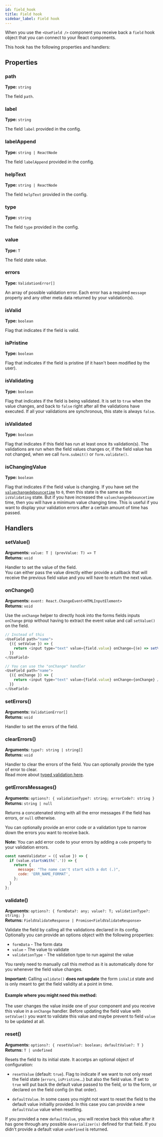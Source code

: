 ```yaml
---
id: field_hook
title: Field hook
sidebar_label: Field hook
---
```


When you use the  `<UseField />` component you receive back a `field` hook object that you can connect to your React components.  

This hook has the following properties and handlers:

## Properties

### path

**Type:** `string`

The field `path`.

### label

**Type:** `string`

The field `label` provided in the config.

### labelAppend

**Type:** `string | ReactNode`

The field `labelAppend` provided in the config.

### helpText

**Type:** `string | ReactNode`

The field `helpText` provided in the config.

### type

**Type:** `string`

The field `type` provided in the config.

### value

**Type:** `T`

The field state value.

### errors

**Type:** `ValidationError[]`

An array of possible validation error. Each error has a required `message` property and any other meta data returned by your validation(s).

### isValid

**Type:** `boolean`

Flag that indicates if the field is valid.

### isPristine

**Type:** `boolean`

Flag that indicates if the field is pristine (if it hasn't been modified by the user).

### isValidating

**Type:** `boolean`

Flag that indicates if the field is being validated. It is set to `true` when the value changes, and back to `false` right after all the validations have executed.  If all your validations are synchronous, this state is always `false`.

### isValidated

**Type:** `boolean`

Flag that indicates if this field has run at least once its validation(s). The validations are run when the field values changes or, if the field value has not changed, when we call `form.submit()` or `form.validate()`.

### isChangingValue

**Type:** `boolean`

Flag that indicates if the field value is changing. If you have set the [`valuechangedebouncetime`](use_field.md#valuechangedebouncetime) to `0`, then this state is the same as the `isValidating` state. But if you have increased the `valuechangedebouncetime` time, then you will have a minimum value changing time. This is useful if you want to display your validation errors after a certain amount of time has passed.

## Handlers

### setValue()

**Arguments:** `value: T | (prevValue: T) => T`  
**Returns:** `void`

Handler to set the value of the field.  
You can either pass the value directly either provide a callback that will receive the previous field value and you will have to return the next value.

### onChange()

**Arguments:** `event: React.ChangeEvent<HTMLInputElement>`  
**Returns:** `void`

Use the `onChange` helper to directly hook into the forms fields inputs `onChange` prop without having to extract the event value and call `setValue()` on the field.

```js
// Instead of this
<UseField path="name">
  {({ setValue }) => {
    return <input type="text" value={field.value} onChange={(e) => setValue(e.target.value)} />
  }}
</UseField>

// You can use the "onChange" handler
<UseField path="name">
  {({ onChange }) => {
    return <input type="text" value={field.value} onChange={onChange} />
  }}
</UseField>
```

### setErrors()

**Arguments:** `ValidationError[]`  
**Returns:** `void`

Handler to set the errors of the field.

### clearErrors()

**Arguments:** `type?: string | string[]`  
**Returns:** `void`

Handler to clear the errors of the field. You can optionally provide the type of error to clear.  
Read more about [typed validation here](../examples/validation.md#typed-validation).

### getErrorsMessages()

**Arguments:** `options?: { validationType?: string; errorCode?: string }`  
**Returns:** `string | null`

Returns a concatenated string with all the error messages if the field has errors, or `null` otherwise.

You can optionally provide an error code or a validation type to narrow down the errors you want to receive back.  

**Note:** You can add error code to your errors by adding a `code` property to your validation errors.

```js
const nameValidator = ({ value }) => {
  if (value.startsWith('.')) => {
    return {
      message: "The name can't start with a dot (.)",
      code: 'ERR_NAME_FORMAT',
    };
  }
};
```

### validate()

**Arguments:** `options?: { formData?: any; value?: T; validationType?: string; }`  
**Returns:** `FieldValidateResponse | Promise<FieldValidateResponse>`

Validate the field by calling all the validations declared in its config.  Optionally you can provide an options object with the following properties:

* `formData` - The form data
* `value` - The value to validate
* `validationType` - The validation type to run against the value 

You rarely need to manually call this method as it is automatically done for you whenever the field value changes.

**Important:** Calling `validate()` **does not update** the form `isValid` state and is only meant to get the field validity at a point in time.

#### Example where you might need this method:

The user changes the value inside one of your component and you receive this value in a `onChange` handler. Before updating the field value with `setValue()` you want to validate this value and maybe prevent to field `value` to be updated at all.

### reset()

**Arguments:** `options?: { resetValue?: boolean; defaultValue?: T }`  
**Returns:** `T | undefined`

Resets the field to its initial state. It accetps an optional object of configuration:

- `resetValue` (default: `true`). Flag to indicate if we want to not only reset the field state (`errors`, `isPristine`...) but also the field value. If set to `true` will put back the default value passed to the field, or to the form, or declared on the field config (in that order).

- `defaultValue`. In some cases you might not want to reset the field to the default value initiallly provided. In this case you can provide a new `defaultValue` value when resetting.

If you provided a new `defaultValue`, you will receive back this value after it has gone through any possible `deserializer(s)` defined for that field. If you didn't provide a default value `undefined` is returned.